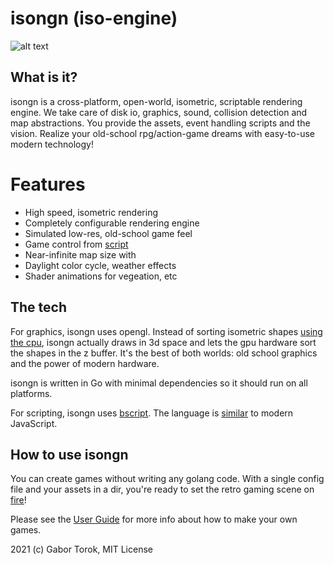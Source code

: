 # isongn (iso-engine)

![alt text](images/anim.gif "Title")

## What is it?

isongn is a cross-platform, open-world, isometric, scriptable rendering engine. We take care of disk io, graphics, sound, collision detection and map abstractions. You provide the assets, event handling scripts and the vision. Realize your old-school rpg/action-game dreams with easy-to-use modern technology!

# Features
- High speed, isometric rendering
- Completely configurable rendering engine
- Simulated low-res, old-school game feel
- Game control from [script](https://github.com/uzudil/bscript)
- Near-infinite map size with 
- Daylight color cycle, weather effects
- Shader animations for vegeation, etc

## The tech

For graphics, isongn uses opengl. Instead of sorting isometric shapes [using the cpu](https://shaunlebron.github.io/IsometricBlocks/), isongn actually draws in 3d space and lets the gpu hardware sort the shapes in the z buffer. It's the best of both worlds: old school graphics and the power of modern hardware.

isongn is written in Go with minimal dependencies so it should run on all platforms.

For scripting, isongn uses [bscript](https://github.com/uzudil/bscript). The language is [similar](https://github.com/uzudil/benji4000/wiki/LanguageFeatures) to modern JavaScript.

## How to use isongn

You can create games without writing any golang code. With a single config file and your assets in a dir, you're ready to set the retro gaming scene on [fire](https://uzudil.itch.io/the-curse-of-svaltfen)!

Please see the [User Guide](https://github.com/uzudil/isongn/wiki/Isongn-User-Guide) for more info about how to make your own games.

2021 (c) Gabor Torok, MIT License